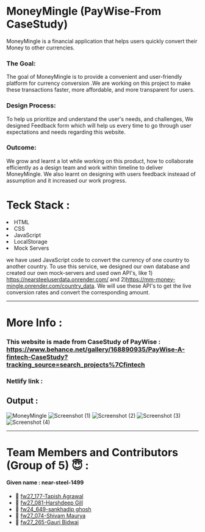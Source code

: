<h1>MoneyMingle (PayWise-From CaseStudy)</h1>
MoneyMingle is a financial application that helps users quickly convert their Money to other currencies. 

### The Goal:
The goal of MoneyMingle is to provide a convenient and user-friendly platform for currency conversion .We are working on this project to make these transactions faster, more affordable, and more transparent for users.

### Design Process:
To help us prioritize and understand the user's needs, and challenges, We designed Feedback form which will help us every time to go through user expectations and needs regarding this website.


### Outcome: 
We grow and learnt a lot while working on this product, how to collaborate efficiently as a design team and work within timeline to deliver MoneyMingle.
We also learnt on designing with users feedback insteaad of assumption and it increased our work progress.

<h1>Teck Stack :</h1>

 <li>HTML</li>
  <li>CSS</li>
  <li>JavaScript</li>
  <li>LocalStorage</li>
  <li>Mock Servers</li>

we have used JavaScript code to convert the currency of one country to another country. To use this service, we designed our own database and created our own mock-servers and used own API's, like 1) https://nearsteeluserdata.onrender.com/ and 2)https://mm-money-mingle.onrender.com/country_data. We will use these API's to get the live conversion rates and convert the corresponding amount.

---
# More Info :

### This website is made from CaseStudy of PayWise :  https://www.behance.net/gallery/168890935/PayWise-A-fintech-CaseStudy?tracking_source=search_projects%7Cfintech
### Netlify link : 

## Output :
![MoneyMingle](--------)
![Screenshot (1)](--------)
![Screenshot (2)](https://------)
![Screenshot (3)](https://-----)
![Screenshot (4)](https://-----)

---

# Team Members and Contributors (Group of 5) 😇 :

#### Given name : near-steel-1499


* :bust_in_silhouette: [fw27_177-Tapish Agrawal](https://github.com/Tapishagrawal)
* :bust_in_silhouette: [fw27_081-Harshdeep Gill]()  
* :bust_in_silhouette: [fw24_649-sankhadip ghosh]()
* :bust_in_silhouette: [fw27_074-Shivam Maurya]()
* :bust_in_silhouette: [fw27_265-Gauri Bidwai](https://github.com/gitusergb)

